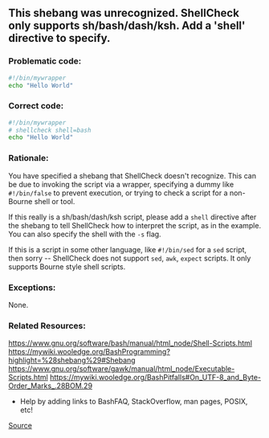 ## This shebang was unrecognized. ShellCheck only supports sh/bash/dash/ksh. Add a 'shell' directive to specify.

### Problematic code:

```sh
#!/bin/mywrapper
echo "Hello World"
```

### Correct code:

```sh
#!/bin/mywrapper
# shellcheck shell=bash
echo "Hello World"
```

### Rationale:

You have specified a shebang that ShellCheck doesn't recognize. This can be due to invoking the script via a wrapper, specifying a dummy like `#!/bin/false` to prevent execution, or trying to check a script for a non-Bourne shell or tool.

If this really is a sh/bash/dash/ksh script, please add a `shell` directive after the shebang to tell ShellCheck how to interpret the script, as in the example. You can also specify the shell with the `-s` flag. 

If this is a script in some other language, like `#!/bin/sed` for a `sed` script, then sorry -- ShellCheck does not support `sed`, `awk`, `expect` scripts. It only supports Bourne style shell scripts. 

### Exceptions:

None.

### Related Resources:

https://www.gnu.org/software/bash/manual/html_node/Shell-Scripts.html
https://mywiki.wooledge.org/BashProgramming?highlight=%28shebang%29#Shebang
https://www.gnu.org/software/gawk/manual/html_node/Executable-Scripts.html
https://mywiki.wooledge.org/BashPitfalls#On_UTF-8_and_Byte-Order_Marks_.28BOM.29

* Help by adding links to BashFAQ, StackOverflow, man pages, POSIX, etc!

[Source](https://github.com/koalaman/shellcheck/wiki/SC1008)

